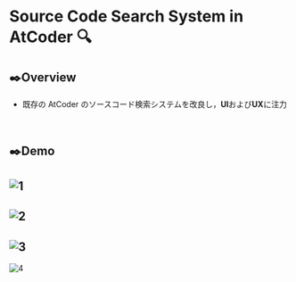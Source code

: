 # Source Code Search System in AtCoder :mag:

## :black_nib:Overview

- 既存の AtCoder のソースコード検索システムを改良し，**UI**および**UX**に注力

<br>

## :black_nib:Demo

## ![1](https://user-images.githubusercontent.com/86059523/171788327-c607adbf-7e4e-4cc7-b2a9-0590e2c5208e.png)

## ![2](https://user-images.githubusercontent.com/86059523/171788331-7e162423-8192-44e8-9715-eaf24c4549b2.png)

## ![3](https://user-images.githubusercontent.com/86059523/171788354-2fbe7104-449f-4325-930e-680ae3184a39.png)

![4](https://user-images.githubusercontent.com/86059523/171788376-21e24e23-467c-48fb-bc4b-d1ca83aeb7fa.png)
